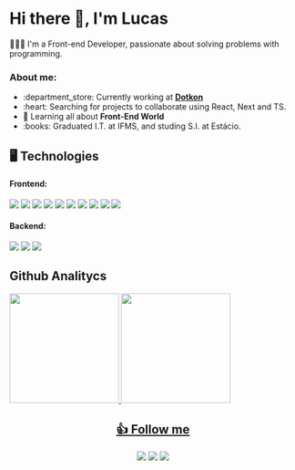 # Hi there 👋, I'm Lucas

👨🏻‍💻 I'm a Front-end Developer, passionate about solving problems with programming.

### About me:
<ul>
  <li>:department_store: Currently working at <a href="https://dotkon.co/"><strong>Dotkon</strong></a> </li>
  <li>:heart: Searching for projects to collaborate using React, Next and TS.</li>
  <li>🌱 Learning all about <strong>Front-End World</strong></li>
  <li>:books: Graduated I.T. at IFMS, and studing S.I. at Estácio.</li>
</ul>

## 🖥️ Technologies

#### Frontend:
<div style="display: inline_block">
  <img src="https://img.shields.io/badge/React-20232A?style=for-the-badge&logo=react&logoColor=61DAFB">
  <img src="https://img.shields.io/badge/next.js-000000?style=for-the-badge&logo=nextdotjs&logoColor=white">
  <img src="https://img.shields.io/badge/vite-%23646CFF.svg?style=for-the-badge&logo=vite&logoColor=white">
  <img src="https://img.shields.io/badge/HTML5-E34F26?style=for-the-badge&logo=html5&logoColor=white">
  <img src="https://img.shields.io/badge/CSS3-1572B6?style=for-the-badge&logo=css3&logoColor=white">
  <img src="https://img.shields.io/badge/React%20Hook%20Form-%23EC5990.svg?style=for-the-badge&logo=reacthookform&logoColor=white">
  <img src="https://img.shields.io/badge/styled--components-DB7093?style=for-the-badge&logo=styled-components&logoColor=white">
  <img src="https://img.shields.io/badge/TypeScript-2F72BC?style=for-the-badge&logo=typescript&logoColor=white" target="_blank">
  <img src="https://camo.githubusercontent.com/93c855ae825c1757f3426f05a05f4949d3b786c5b22d0edb53143a9e8f8499f6/68747470733a2f2f696d672e736869656c64732e696f2f62616467652f4a6176615363726970742d3332333333303f7374796c653d666f722d7468652d6261646765266c6f676f3d6a617661736372697074266c6f676f436f6c6f723d463744463145" target="_blank">
  <img src="https://img.shields.io/badge/Redux-593D88?style=for-the-badge&logo=redux&logoColor=white">
</div>

#### Backend:
<div style="display: inline_block">
  <img src="https://img.shields.io/badge/Node.js-339933?style=for-the-badge&logo=nodedotjs&logoColor=white">
  <img src="https://img.shields.io/badge/MySQL-005C84?style=for-the-badge&logo=mysql&logoColor=white">
  <img src="https://img.shields.io/badge/SQLite-07405E?style=for-the-badge&logo=sqlite&logoColor=white">
</div>

## Github Analitycs
<div style="display: flex; align-items: flex-start;">
  <a href="https://github.com/lucas-lourencoo">
  <img style="height: 12rem;" src="https://github-readme-stats.vercel.app/api?username=lucas-lourencoo"/>
  <img style="height: 12rem;" src="https://github-readme-stats.vercel.app/api/top-langs/?username=lucas-lourencoo&layout=compact&langs_count=16&theme=dark"/>
</div>

<h2 align="center"> 👍 Follow me</h2>
 
<div align="center"> 
  <a href="https://www.instagram.com/lucas_lourencoo_/" target="_blank"><img src="https://img.shields.io/badge/-Instagram-%23E4405F?style=for-the-badge&logo=instagram&logoColor=white" target="_blank"></a>
  <a href="https://www.facebook.com/lucas.lourencosilva/" target="_blank"><img src="https://img.shields.io/badge/Facebook-1877F2?style=for-the-badge&logo=facebook&logoColor=white"></a>
   <a href="https://www.linkedin.com/in/lucas-lourenco2802/" target="_blank"><img src="https://img.shields.io/badge/-LinkedIn-%230077B5?style=for-the-badge&logo=linkedin&logoColor=white" target="_blank"></a> 
 </div>
